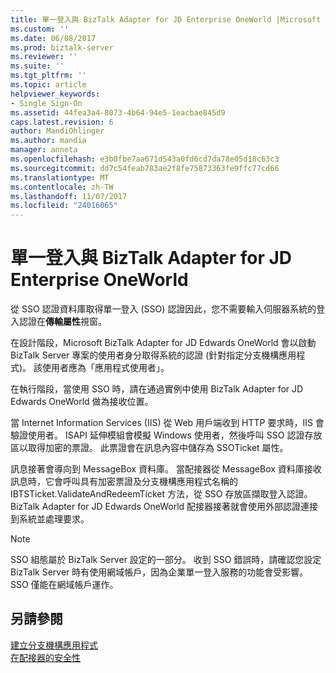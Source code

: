 ```yaml
---
title: 單一登入與 BizTalk Adapter for JD Enterprise OneWorld |Microsoft 文件
ms.custom: ''
ms.date: 06/08/2017
ms.prod: biztalk-server
ms.reviewer: ''
ms.suite: ''
ms.tgt_pltfrm: ''
ms.topic: article
helpviewer_keywords:
- Single Sign-On
ms.assetid: 44fea3a4-8073-4b64-94e5-1eacbae845d9
caps.latest.revision: 6
author: MandiOhlinger
ms.author: mandia
manager: anneta
ms.openlocfilehash: e3b0fbe7aa671d543a0fd6cd7da78e05d18c63c3
ms.sourcegitcommit: dd7c54feab783ae2f8fe75873363fe9ffc77cd66
ms.translationtype: MT
ms.contentlocale: zh-TW
ms.lasthandoff: 11/07/2017
ms.locfileid: "24016065"
---
```

# <a name="single-sign-on-and-biztalk-adapter-for-jd-enterprise-oneworld"></a>單一登入與 BizTalk Adapter for JD Enterprise OneWorld
從 SSO 認證資料庫取得單一登入 (SSO) 認證因此，您不需要輸入伺服器系統的登入認證在**傳輸屬性**視窗。  
  
 在設計階段，Microsoft BizTalk Adapter for JD Edwards OneWorld 會以啟動 BizTalk Server 專案的使用者身分取得系統的認證 (針對指定分支機構應用程式)。 該使用者應為「應用程式使用者」。  
  
 在執行階段，當使用 SSO 時，請在通過實例中使用 BizTalk Adapter for JD Edwards OneWorld 做為接收位置。  
  
 當 Internet Information Services (IIS) 從 Web 用戶端收到 HTTP 要求時，IIS 會驗證使用者。 ISAPI 延伸模組會模擬 Windows 使用者，然後呼叫 SSO 認證存放區以取得加密的票證。 此票證會在訊息內容中儲存為 SSOTicket 屬性。  
  
 訊息接著會導向到 MessageBox 資料庫。 當配接器從 MessageBox 資料庫接收訊息時，它會呼叫具有加密票證及分支機構應用程式名稱的 IBTSTicket.ValidateAndRedeemTicket 方法，從 SSO 存放區擷取登入認證。 BizTalk Adapter for JD Edwards OneWorld 配接器接著就會使用外部認證連接到系統並處理要求。  
  
> [!NOTE]
>  SSO 組態屬於 BizTalk Server 設定的一部分。 收到 SSO 錯誤時，請確認您設定 BizTalk Server 時有使用網域帳戶，因為企業單一登入服務的功能會受影響。 SSO 僅能在網域帳戶運作。  
  
## <a name="see-also"></a>另請參閱  
 [建立分支機構應用程式](../core/creating-affiliate-applications3.md)   
 [在配接器的安全性](../core/security-in-biztalk-adapter-for-jd-edwards-oneworld.md)